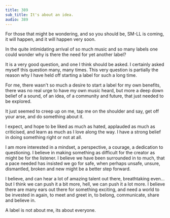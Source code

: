 ```yaml
---
title: 389
sub_title: It's about an idea.
audio: 389
---
```

For those that might be wondering, and so you should be, SM-LL is coming, it will happen, and it will happen very soon.

In the quite intimidating arrival of so much music and so many labels one could wonder why is there the need for yet another label?

It is a very good question, and one I think should be asked. I certainly asked myself this question many, many times. This very question is partially the reason why I have held off starting a label for such a long time.

For me, there wasn't so much a desire to start a label for my own benefits, there was no real urge to have my own music heard, but more a deep down belief of a sound, of an idea, of a community and future, that just needed to be explored.

It just seemed to creep up on me, tap me on the shoulder and say, get off your arse, and do something about it.

I expect, and hope to be liked as much as hated, applauded as much as criticised, and learn as much as I love along the way. I have a strong belief in doing something right or not at all.

I am more interested in a mindset, a perspective, a courage, a dedication to questioning. I believe in making something as difficult for the creator as might be for the listener. I believe we have been surrounded in to much, that a pace needed has insisted we go for safe, when perhaps unsafe, unsure, dismantled, broken and new might be a better step forward.

I believe, and can hear a lot of amazing talent out there, breathtaking even…but I think we can push it a bit more, hell, we can push it a lot more. I believe there are many ears out there for something exciting, and need a world to be invested in again, to meet and greet in, to belong, communicate, share and believe in.

A label is not about me, its about everyone.

